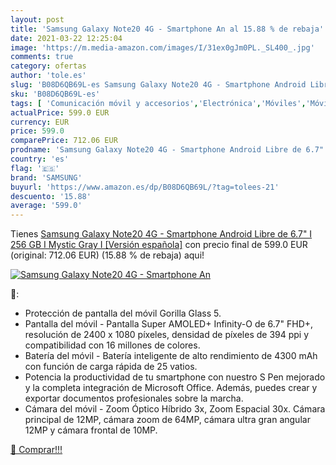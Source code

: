 ```yaml
---
layout: post
title: 'Samsung Galaxy Note20 4G - Smartphone An al 15.88 % de rebaja'
date: 2021-03-22 12:25:04
image: 'https://m.media-amazon.com/images/I/31ex0gJm0PL._SL400_.jpg'
comments: true
category: ofertas
author: 'tole.es'
slug: 'B08D6QB69L-es Samsung Galaxy Note20 4G - Smartphone Android Libre de...'
sku: 'B08D6QB69L-es'
tags: [ 'Comunicación móvil y accesorios','Electrónica','Móviles','Móviles y smartphones libres','android','samsung', ]
actualPrice: 599.0 EUR
currency: EUR
price: 599.0
comparePrice: 712.06 EUR
prodname: 'Samsung Galaxy Note20 4G - Smartphone Android Libre de 6.7" I 256 GB I Mystic Gray I [Versión española]'
country: 'es'
flag: '🇪🇸'
brand: 'SAMSUNG'
buyurl: 'https://www.amazon.es/dp/B08D6QB69L/?tag=tolees-21'
descuento: '15.88'
average: '599.0'
---
```


Tienes [Samsung Galaxy Note20 4G - Smartphone Android Libre de 6.7" I 256 GB I Mystic Gray I [Versión española]](https://www.amazon.es/dp/B08D6QB69L/?tag=tolees-21) con precio final de  599.0 EUR (original: 712.06 EUR) (15.88 %  de rebaja) aqui!

[![Samsung Galaxy Note20 4G - Smartphone An](https://m.media-amazon.com/images/I/31ex0gJm0PL._SL400_.jpg)](https://www.amazon.es/dp/B08D6QB69L/?tag=tolees-21)

🔎:

- Protección de pantalla del móvil Gorilla Glass 5.
- Pantalla del móvil - Pantalla Super AMOLED+ Infinity-O de 6.7" FHD+, resolución de 2400 x 1080 píxeles, densidad de píxeles de 394 ppi y compatibilidad con 16 millones de colores.
- Batería del móvil - Batería inteligente de alto rendimiento de 4300 mAh con función de carga rápida de 25 vatios.
- Potencia la productividad de tu smartphone con nuestro S Pen mejorado y la completa integración de Microsoft Office. Además, puedes crear y exportar documentos profesionales sobre la marcha.
- Cámara del móvil - Zoom Óptico Híbrido 3x, Zoom Espacial 30x. Cámara principal de 12MP, cámara zoom de 64MP, cámara ultra gran angular 12MP y cámara frontal de 10MP.

[🛒 Comprar!!!](https://www.amazon.es/dp/B08D6QB69L/?tag=tolees-21)
